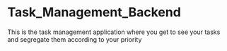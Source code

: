 # Task_Management_Backend
 This is the task management application where you get to see your tasks and segregate them according to your priority 
